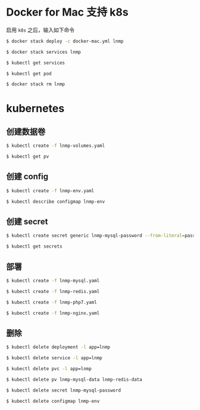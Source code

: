 # Docker for Mac 支持 k8s

启用 `k8s` 之后，输入如下命令

```bash
$ docker stack deploy -c docker-mac.yml lnmp

$ docker stack services lnmp

$ kubectl get services

$ kubectl get pod

$ docker stack rm lnmp
```

# kubernetes

## 创建数据卷

```bash
$ kubectl create -f lnmp-volumes.yaml

$ kubectl get pv
```

## 创建 config

```bash
$ kubectl create -f lnmp-env.yaml

$ kubectl describe configmap lnmp-env
```

## 创建 secret

```bash
$ kubectl create secret generic lnmp-mysql-password --from-literal=password=mytest

$ kubectl get secrets
```

## 部署

```bash
$ kubectl create -f lnmp-mysql.yaml

$ kubectl create -f lnmp-redis.yaml

$ kubectl create -f lnmp-php7.yaml

$ kubectl create -f lnmp-nginx.yaml
```

## 删除

```bash
$ kubectl delete deployment -l app=lnmp

$ kubectl delete service -l app=lnmp

$ kubectl delete pvc -l app=lnmp

$ kubectl delete pv lnmp-mysql-data lnmp-redis-data

$ kubectl delete secret lnmp-mysql-password

$ kubectl delete configmap lnmp-env
```
